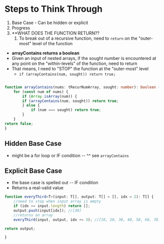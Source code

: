 
# Steps to Think Through 

1. Base Case - Can be hidden or explicit 
2. Progress 
3. **WHAT DOES THE FUNCTION RETURN?? 
	1. To break out of a recursive function, need to `return` on the "outer-most" level of the function 

- **arrayContains returns a boolean** 
- Given an input of nested arrays, if the sought number is encountered at any point on the "within-levels" of the function, need to return 
- That means, I need to "STOP" the function at the "outer-most" level 
	- `if (arrayContains(num, sought)) return true;`

```ts

function arrayContains(nums: tRecurNumArray, sought: number): boolean {
	for (const num of nums) {
		if (Array.isArray(num)) {
		if (arrayContains(num, sought)) return true;
		} else {
			if (num === sought) return true;
		}
	}
return false;
}

```


## Hidden Base Case 
- might be a for loop or IF condition -- ^^ see `arrayContains`

## Explicit Base Case 
- the base case is spelled out -- IF condition 
- Returns a real-valid value 
```ts
function everyThird<T>(input: T[], output: T[] = [], idx = 2): T[] {
	//need to stop when input array is empty
	if (idx >= input.length) return [];
	output.push(input[idx]); //[30]
	//returns an array
	everyThird(input, output, idx += 3); //[10, 20, 30, 40, 50, 60, 70] , [30, 60], 8

return output;

}
```

